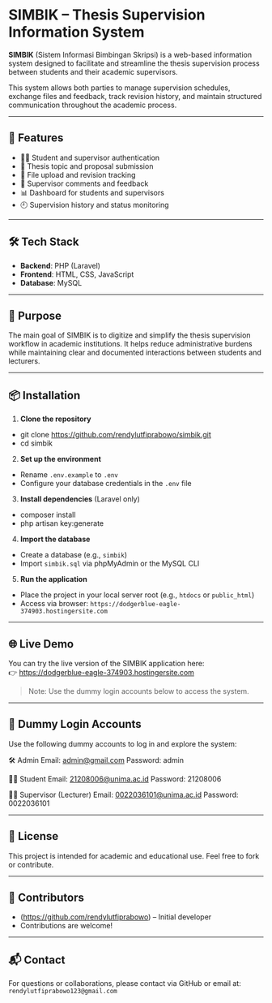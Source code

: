 # SIMBIK – Thesis Supervision Information System

**SIMBIK** (Sistem Informasi Bimbingan Skripsi) is a web-based information system designed to facilitate and streamline the thesis supervision process between students and their academic supervisors.

This system allows both parties to manage supervision schedules, exchange files and feedback, track revision history, and maintain structured communication throughout the academic process.
 
---

## 🔧 Features

- 🧑‍🎓 Student and supervisor authentication
- 📝 Thesis topic and proposal submission
- 📁 File upload and revision tracking
- 💬 Supervisor comments and feedback
- 📊 Dashboard for students and supervisors
- 🕘 Supervision history and status monitoring

---

## 🛠 Tech Stack

- **Backend**: PHP (Laravel)
- **Frontend**: HTML, CSS, JavaScript  
- **Database**: MySQL  
 

---

## 🚀 Purpose

The main goal of SIMBIK is to digitize and simplify the thesis supervision workflow in academic institutions. It helps reduce administrative burdens while maintaining clear and documented interactions between students and lecturers.

---

## 📦 Installation

1. **Clone the repository**  
- git clone https://github.com/rendylutfiprabowo/simbik.git
- cd simbik

2. **Set up the environment**  
- Rename `.env.example` to `.env`
- Configure your database credentials in the `.env` file

3. **Install dependencies** (Laravel only)  
- composer install
- php artisan key:generate

4. **Import the database**  
- Create a database (e.g., `simbik`)
- Import `simbik.sql` via phpMyAdmin or the MySQL CLI

5. **Run the application**  
- Place the project in your local server root (e.g., `htdocs` or `public_html`)
- Access via browser: `https://dodgerblue-eagle-374903.hostingersite.com`

---

## 🌐 Live Demo

You can try the live version of the SIMBIK application here:  
👉  https://dodgerblue-eagle-374903.hostingersite.com 

> Note: Use the dummy login accounts below to access the system.
---
## 🔐 Dummy Login Accounts
Use the following dummy accounts to log in and explore the system:

🛠 Admin
Email: admin@gmail.com
Password: admin

👨‍🎓 Student
Email: 21208006@unima.ac.id
Password: 21208006

👨‍🏫 Supervisor (Lecturer)
Email: 0022036101@unima.ac.id
Password: 0022036101

---

## 📄 License

This project is intended for academic and educational use. Feel free to fork or contribute.

---

## 👥 Contributors

- (https://github.com/rendylutfiprabowo) – Initial developer  
- Contributions are welcome!

---

## 📬 Contact

For questions or collaborations, please contact via GitHub or email at: `rendylutfiprabowo123@gmail.com`
